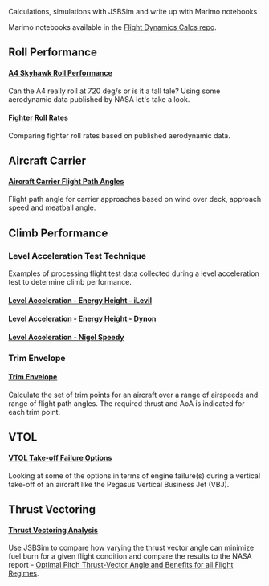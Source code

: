 Calculations, simulations with JSBSim and write up with Marimo notebooks

Marimo notebooks available in the [Flight Dynamics Calcs repo](https://github.com/seanmcleod70/FlightDynamicsCalcs).

## Roll Performance

#### [A4 Skyhawk Roll Performance](A4SkyhawkRollPerformance.html)

Can the A4 really roll at 720 deg/s or is it a tall tale? Using some aerodynamic data published by NASA let's take a look.

#### [Fighter Roll Rates](FighterRollRates.html)

Comparing fighter roll rates based on published aerodynamic data.
 
## Aircraft Carrier

#### [Aircraft Carrier Flight Path Angles](AircraftCarrierFlightPathAngles.html)

Flight path angle for carrier approaches based on wind over deck, approach speed and meatball angle.

## Climb Performance 

### Level Acceleration Test Technique

Examples of processing flight test data collected during a level acceleration test to determine climb performance.

#### [Level Acceleration - Energy Height - iLevil](LevelAccelerationEnergyHeightiLevil.html)

#### [Level Acceleration - Energy Height - Dynon](LevelAccelerationEnergyHeightDynon.html)

#### [Level Acceleration - Nigel Speedy](LevelAccelerationNigelSpeedy.html)

### Trim Envelope

#### [Trim Envelope](TrimEnvelope.html)

Calculate the set of trim points for an aircraft over a range of airspeeds and range of flight path angles. The required thrust and AoA is indicated for each trim point.

## VTOL

#### [VTOL Take-off Failure Options](VTOLTake-offFailureOptions.html)

Looking at some of the options in terms of engine failure(s) during a vertical take-off of an aircraft like the Pegasus Vertical Business Jet (VBJ).

## Thrust Vectoring

#### [Thrust Vectoring Analysis](ThrustVectoringAnalysis.html)

Use JSBSim to compare how varying the thrust vector angle can minimize fuel burn for a given flight condition and compare the results to the 
NASA report - [Optimal Pitch Thrust-Vector Angle and Benefits for all Flight Regimes](https://ntrs.nasa.gov/api/citations/20000034897/downloads/20000034897.pdf).
